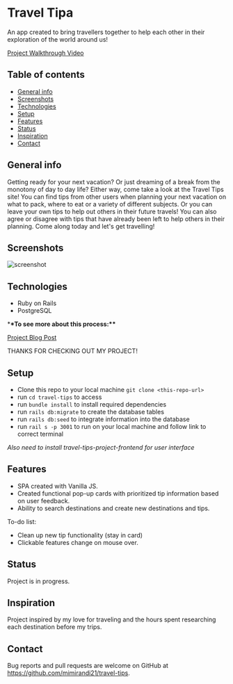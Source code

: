 # Travel Tipa

An app created to bring travellers together to help each other in their exploration of the world around us!

<!-- ![screenshot](./public/login.png) -->

[Project Walkthrough Video](https://youtu.be/7XZx9x8PlTM)

## Table of contents

- [General info](#general-info)
- [Screenshots](#screenshots)
- [Technologies](#technologies)
- [Setup](#setup)
- [Features](#features)
- [Status](#status)
- [Inspiration](#inspiration)
- [Contact](#contact)

## General info

Getting ready for your next vacation? Or just dreaming of a break from the monotony of day to day life? Either way, come take a look at the Travel Tips site! You can find tips from other users when planning your next vacation on what to pack, where to eat or a variety of different subjects. Or you can leave your own tips to help out others in their future travels! You can also agree or disagree with tips that have already been left to help others in their planning.
Come along today and let's get travelling!

## Screenshots

![screenshot](./public/LOTRMovie.png)

## Technologies

- Ruby on Rails
- PostgreSQL

\***\*To see more about this process:\*\***

[Project Blog Post](https://dev.to/meemeek/the-beginning-of-a-beautiful-friendship-with-javascript-hopefully-3fkj)

THANKS FOR CHECKING OUT MY PROJECT!

## Setup

- Clone this repo to your local machine `git clone <this-repo-url>`
- run `cd travel-tips` to access
- run `bundle install` to install required dependencies
- run `rails db:migrate` to create the database tables
- run `rails db:seed` to integrate information into the database
- run `rail s -p 3001` to run on your local machine and follow link to correct terminal

_Also need to install travel-tips-project-frontend for user interface_

## Features

- SPA created with Vanilla JS.
- Created functional pop-up cards with prioritized tip information based on user feedback.
- Ability to search destinations and create new destinations and tips.

To-do list:

- Clean up new tip functionality (stay in card)
- Clickable features change on mouse over.

## Status

Project is in progress.

## Inspiration

Project inspired by my love for traveling and the hours spent researching each destination before my trips.

## Contact

Bug reports and pull requests are welcome on GitHub at https://github.com/mimirandi21/travel-tips.
